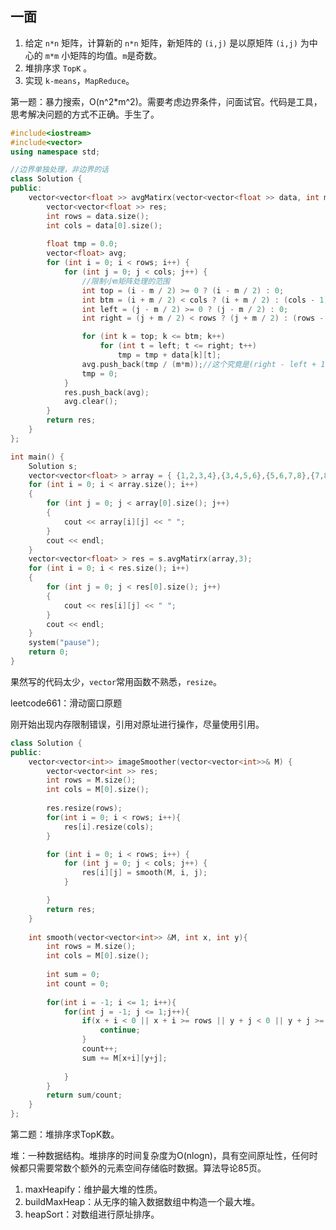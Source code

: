 ## 一面
1. 给定 `n*n` 矩阵，计算新的 `n*n` 矩阵，新矩阵的 `(i,j)` 是以原矩阵 `(i,j)` 为中心的 `m*m` 小矩阵的均值。`m`是奇数。
2. 堆排序求 `TopK` 。
3. 实现 `k-means`，`MapReduce`。

第一题：暴力搜索，O(n^2*m^2)。需要考虑边界条件，问面试官。代码是工具，思考解决问题的方式不正确。手生了。
```C++
#include<iostream>
#include<vector>
using namespace std;

//边界单独处理，非边界的话
class Solution {
public:
	vector<vector<float >> avgMatirx(vector<vector<float >> data, int m) {
		vector<vector<float >> res;
		int rows = data.size();
		int cols = data[0].size();
		
		float tmp = 0.0;
		vector<float> avg;
		for (int i = 0; i < rows; i++) {
			for (int j = 0; j < cols; j++) {
				//限制小m矩阵处理的范围
				int top = (i - m / 2) >= 0 ? (i - m / 2) : 0;
				int btm = (i + m / 2) < cols ? (i + m / 2) : (cols - 1);
				int left = (j - m / 2) >= 0 ? (j - m / 2) : 0;
				int right = (j + m / 2) < rows ? (j + m / 2) : (rows - 1);

				for (int k = top; k <= btm; k++)
					for (int t = left; t <= right; t++)
						tmp = tmp + data[k][t];
				avg.push_back(tmp / (m*m));//这个究竟是(right - left + 1)*(btm - top + 1)
				tmp = 0;
			}
			res.push_back(avg);
			avg.clear();
		}		
		return res;
	}
};

int main() {
	Solution s;
	vector<vector<float> > array = { {1,2,3,4},{3,4,5,6},{5,6,7,8},{7,8,9,10}};
	for (int i = 0; i < array.size(); i++)
	{
		for (int j = 0; j < array[0].size(); j++)
		{
			cout << array[i][j] << " ";
		}
		cout << endl;
	}
	vector<vector<float> > res = s.avgMatirx(array,3);
	for (int i = 0; i < res.size(); i++)
	{
		for (int j = 0; j < res[0].size(); j++)
		{
			cout << res[i][j] << " ";
		}
		cout << endl;
	}
	system("pause");
	return 0;
}
```
果然写的代码太少，`vector`常用函数不熟悉，`resize`。

leetcode661：滑动窗口原题

刚开始出现内存限制错误，引用对原址进行操作，尽量使用引用。
```C++
class Solution {
public:
    vector<vector<int>> imageSmoother(vector<vector<int>>& M) {
        vector<vector<int >> res;
		int rows = M.size();
		int cols = M[0].size();
        
        res.resize(rows);
        for(int i = 0; i < rows; i++){
            res[i].resize(cols);
        }

		for (int i = 0; i < rows; i++) {
			for (int j = 0; j < cols; j++) {
				res[i][j] = smooth(M, i, j);
			}

		}		
		return res;
    }
    
    int smooth(vector<vector<int>> &M, int x, int y){
        int rows = M.size();
        int cols = M[0].size();
        
        int sum = 0;
        int count = 0;
        
        for(int i = -1; i <= 1; i++){
            for(int j = -1; j <= 1;j++){
                if(x + i < 0 || x + i >= rows || y + j < 0 || y + j >= cols){//边界条件判断
                    continue;
                }
                count++;
                sum += M[x+i][y+j];
                    
            }
        }
        return sum/count;           
    }
};
```

第二题：堆排序求TopK数。

堆：一种数据结构。堆排序的时间复杂度为O(nlogn)，具有空间原址性，任何时候都只需要常数个额外的元素空间存储临时数据。算法导论85页。

1. maxHeapify：维护最大堆的性质。
2. buildMaxHeap：从无序的输入数据数组中构造一个最大堆。
3. heapSort：对数组进行原址排序。
```

```